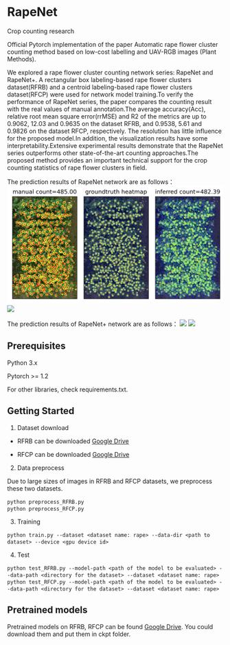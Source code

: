 # RapeNet
Crop counting research

Official Pytorch implementation of the paper Automatic rape flower cluster counting method based on low-cost labelling and UAV-RGB images
 (Plant Methods).
 
 We explored a rape flower cluster counting network series: RapeNet and RapeNet+. A rectangular box labeling-based rape flower clusters dataset(RFRB) and a centroid labeling-based rape flower clusters dataset(RFCP) were used for network model training.To verify the performance of RapeNet series, the paper compares the counting result with the real values of manual annotation.The average accuracy(Acc), relative root mean square error(rrMSE) and R2 of the metrics are up to 0.9062, 12.03 and 0.9635 on the dataset RFRB, and 0.9538, 5.61 and 0.9826 on the dataset RFCP, respectively. The resolution has little influence for the proposed model.In addition, the visualization results have some interpretability.Extensive experimental results demonstrate that the RapeNet series outperforms other state-of-the-art counting approaches.The proposed method provides an important technical support for the crop counting statistics of rape flower clusters in field.


The prediction results of RapeNet network are as follows：
![](https://github.com/CV-Wang/RapeNet/blob/main/pred/RapeNet/YT4.png) ![](https://github.com/CV-Wang/RapeNet/blob/main/pred/RapeNet/202103136307.png)

The prediction results of RapeNet+ network are as follows：
![](https://github.com/CV-Wang/RapeNet/blob/main/pred/RapeNet%2B/YT4.png) ![](https://github.com/CV-Wang/RapeNet/blob/main/pred/RapeNet%2B/202103136307.png)


## Prerequisites

Python 3.x

Pytorch >= 1.2

For other libraries, check requirements.txt.

## Getting Started
1. Dataset download

+ RFRB can be downloaded [Google Drive](https://drive.google.com/drive/folders/1HukeRMCmzVWI5uuoymTJ06_jGCXGNxp9?usp=share_link)

+ RFCP can be downloaded [Google Drive](https://drive.google.com/drive/folders/165Ds7MKyaETOyDw1ilOCwYeGhGQgHTuc?usp=share_link)

2. Data preprocess

Due to large sizes of images in RFRB and RFCP datasets, we preprocess these two datasets.

```
python preprocess_RFRB.py
python preprocess_RFCP.py

```

3. Training

```
python train.py --dataset <dataset name: rape> --data-dir <path to dataset> --device <gpu device id>
```

4. Test

```
python test_RFRB.py --model-path <path of the model to be evaluated> --data-path <directory for the dataset> --dataset <dataset name: rape>
python test_RFCP.py --model-path <path of the model to be evaluated> --data-path <directory for the dataset> --dataset <dataset name: rape>
```

## Pretrained models

Pretrained models on RFRB, RFCP can be found [Google Drive](https://drive.google.com/drive/folders/1wz9c4wUQB7-wtd4W3mNPsC6dAyHBcFlc?usp=share_link). You could download them and put them in ckpt folder.
